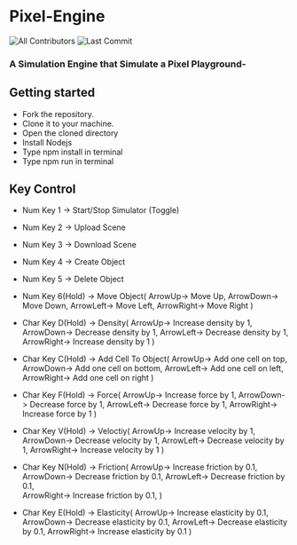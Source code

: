 # Pixel-Engine
![All Contributors](https://img.shields.io/github/contributors/prskid1000/Chiku-Engine)
![Last Commit](https://img.shields.io/github/last-commit/prskid1000/Chiku-Engine)


### A Simulation Engine that Simulate a Pixel Playground-

## Getting started

- Fork the repository.
- Clone it to your machine.
- Open the cloned directory
- Install Nodejs
- Type npm install in terminal
- Type npm run in terminal

## Key Control
- Num Key 1 -> Start/Stop Simulator (Toggle)
- Num Key 2 -> Upload Scene
- Num Key 3 -> Download Scene
- Num Key 4 -> Create Object
- Num Key 5 -> Delete Object

- Num Key 6(Hold) -> Move Object(
    ArrowUp-> Move Up, 
    ArrowDown-> Move Down, 
    ArrowLeft-> Move Left, 
    ArrowRight-> Move Right
    )

- Char Key D(Hold) -> Density(
    ArrowUp-> Increase density by 1, 
    ArrowDown-> Decrease density by 1, 
    ArrowLeft-> Decrease density by 1, 
    ArrowRight-> Increase density by 1
    )

- Char Key C(Hold) -> Add Cell To Object(
    ArrowUp->  Add one cell on top, 
    ArrowDown-> Add one cell on bottom, 
    ArrowLeft-> Add one cell on left, 
    ArrowRight-> Add one cell on right
    )

- Char Key F(Hold) -> Force(
    ArrowUp-> Increase force by 1, 
    ArrowDown-> Decrease force by 1, 
    ArrowLeft-> Decrease force by 1, 
    ArrowRight-> Increase force by 1
    )

- Char Key V(Hold) -> Veloctiy(
    ArrowUp-> Increase velocity by 1, 
    ArrowDown-> Decrease velocity by 1, 
    ArrowLeft-> Decrease velocity by 1, 
    ArrowRight-> Increase velocity by 1
    )

- Char Key N(Hold) -> Friction(
    ArrowUp-> Increase friction by 0.1, 
    ArrowDown-> Decrease friction by 0.1, 
    ArrowLeft-> Decrease friction by 0.1,  
    ArrowRight-> Increase friction by 0.1, 
    )

- Char Key E(Hold) -> Elasticity(
    ArrowUp-> Increase elasticity by 0.1, 
    ArrowDown-> Decrease elasticity by 0.1, 
    ArrowLeft-> Decrease elasticity by 0.1, 
    ArrowRight-> Increase elasticity by 0.1
    )
